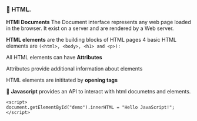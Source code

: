 ### **👋 HTML.**


**HTMl Documents** The Document interface represents any web page loaded in the browser. It exist on a server and are rendered by a Web server. 

**HTML elements** are the building blocks of HTML pages
4 basic HTML elements are `(<html>, <body>, <h1> and <p>):`


All HTML elements can have **Attributes**

Attributes provide additional information about elements

HTML elements are inititated by **opening tags**


💎 **Javascript** provides an API to interact with html documetns and elements.

```
<script>
document.getElementById("demo").innerHTML = "Hello JavaScript!";
</script>
```
